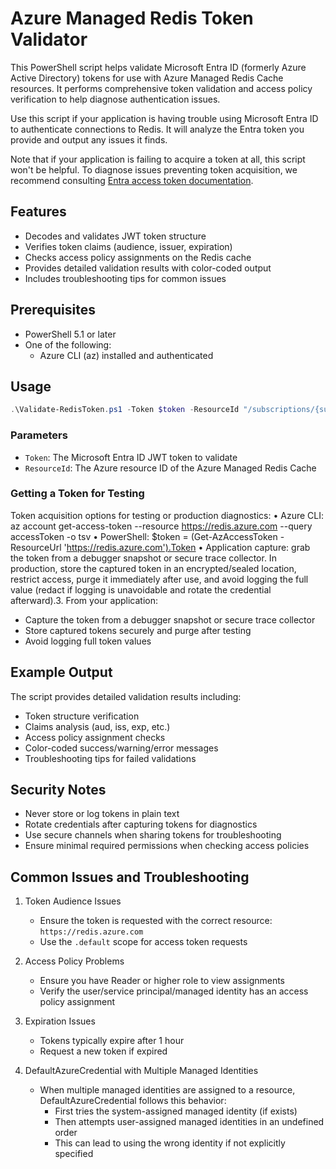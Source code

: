# Azure Managed Redis Token Validator

This PowerShell script helps validate Microsoft Entra ID (formerly Azure Active Directory) tokens for use with Azure Managed Redis Cache resources. It performs comprehensive token validation and access policy verification to help diagnose authentication issues.

Use this script if your application is having trouble using Microsoft Entra ID to authenticate connections to Redis. It will analyze the Entra token you provide and output any issues it finds. 

Note that if your application is failing to acquire a token at all, this script won't be helpful. To diagnose issues preventing token acquisition, we recommend consulting [Entra access token documentation](https://learn.microsoft.com/entra/identity-platform/access-tokens).

## Features

- Decodes and validates JWT token structure
- Verifies token claims (audience, issuer, expiration)
- Checks access policy assignments on the Redis cache
- Provides detailed validation results with color-coded output
- Includes troubleshooting tips for common issues

## Prerequisites

- PowerShell 5.1 or later
- One of the following:
  - Azure CLI (az) installed and authenticated

## Usage

```powershell
.\Validate-RedisToken.ps1 -Token $token -ResourceId "/subscriptions/{sub-id}/resourceGroups/{rg-name}/providers/Microsoft.Cache/redisEnterprise/{cache-name}"
```

### Parameters

- `Token`: The Microsoft Entra ID JWT token to validate
- `ResourceId`: The Azure resource ID of the Azure Managed Redis Cache

### Getting a Token for Testing

Token acquisition options for testing or production diagnostics:
    • Azure CLI: az account get-access-token --resource https://redis.azure.com --query accessToken -o tsv
    • PowerShell: $token = (Get-AzAccessToken -ResourceUrl 'https://redis.azure.com').Token
    • Application capture: grab the token from a debugger snapshot or secure trace collector. In
        production, store the captured token in an encrypted/sealed location, restrict access, purge it
        immediately after use, and avoid logging the full value (redact if logging is unavoidable and
        rotate the credential afterward).3. From your application:
- Capture the token from a debugger snapshot or secure trace collector
- Store captured tokens securely and purge after testing
- Avoid logging full token values

## Example Output

The script provides detailed validation results including:
- Token structure verification
- Claims analysis (aud, iss, exp, etc.)
- Access policy assignment checks
- Color-coded success/warning/error messages
- Troubleshooting tips for failed validations

## Security Notes

- Never store or log tokens in plain text
- Rotate credentials after capturing tokens for diagnostics
- Use secure channels when sharing tokens for troubleshooting
- Ensure minimal required permissions when checking access policies

## Common Issues and Troubleshooting

1. Token Audience Issues
   - Ensure the token is requested with the correct resource: `https://redis.azure.com`
   - Use the `.default` scope for access token requests

2. Access Policy Problems
   - Ensure you have Reader or higher role to view assignments
   - Verify the user/service principal/managed identity has an access policy assignment

3. Expiration Issues
   - Tokens typically expire after 1 hour
   - Request a new token if expired

4. DefaultAzureCredential with Multiple Managed Identities
   - When multiple managed identities are assigned to a resource, DefaultAzureCredential follows this behavior:
     * First tries the system-assigned managed identity (if exists)
     * Then attempts user-assigned managed identities in an undefined order
     * This can lead to using the wrong identity if not explicitly specified
